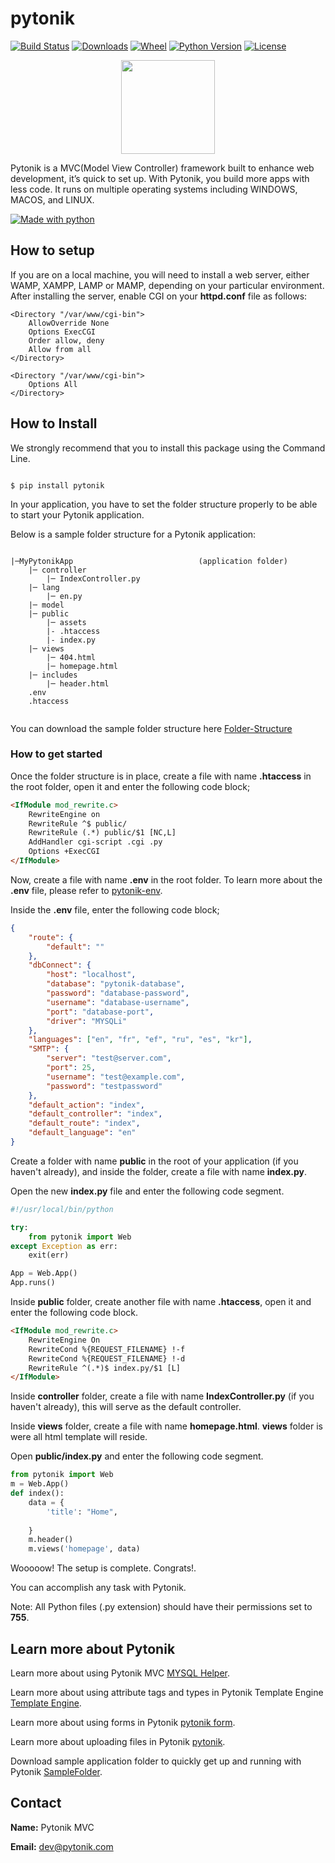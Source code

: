 # pytonik

[![Build Status](https://img.shields.io/pypi/v/pytonik)](https://pypi.python.org/pypi/pytonik)
[![Downloads](https://img.shields.io/pypi/dm/pytonik)](https://pypi.python.org/pypi/pytonik/)
[![Wheel](https://img.shields.io/pypi/wheel/pytonik.svg)](https://pypi.python.org/pypi/pytonik)
[![Python Version](https://img.shields.io/pypi/pyversions/pytonik)](https://pypi.python.org/pypi/pytonik)
[![License](https://img.shields.io/pypi/l/pytonik)](https://pypi.python.org/pypi/pytonik)

<p align="center">
  <img width="150" height="150" src="https://avatars3.githubusercontent.com/u/57829979?s=460&v=4">
</p>

Pytonik is a MVC(Model View Controller) framework built to enhance web development, it’s quick to set up. With Pytonik, you build more apps with less code. It runs on multiple operating systems including WINDOWS, MACOS, and LINUX.

[![Made with python](http://ForTheBadge.com/images/badges/made-with-python.svg)](https://pypi.python.org/pypi/pytonik)

## How to setup
If you are on a local machine, you will need to install a web server, either WAMP, XAMPP, LAMP or MAMP, depending on your particular environment.
After installing the server, enable CGI on your **httpd.conf** file as follows:
```
<Directory "/var/www/cgi-bin">
    AllowOverride None
    Options ExecCGI
    Order allow, deny
    Allow from all
</Directory>

<Directory "/var/www/cgi-bin">
    Options All
</Directory>
```

## How to Install

We strongly recommend that you to install this package using the Command Line.

```

$ pip install pytonik

```

In your application, you have to set the folder structure properly to be able to start your Pytonik application.

Below is a sample folder structure for a Pytonik application:

```

|─MyPytonikApp                            (application folder)
    |─ controller
        |─ IndexController.py
    |─ lang
        |─ en.py
    |─ model
    |─ public  
        |─ assets
        |- .htaccess
        |- index.py
    |─ views
        |─ 404.html
        |─ homepage.html
    |─ includes
        |─ header.html
    .env
    .htaccess


```

You can download the sample folder structure here [Folder-Structure](https://github.com/pytonik/Folder-Structure)

### How to get started

Once the folder structure is in place, create a file with name **.htaccess** in the root folder, open it and enter the following code block;

``` HTML
<IfModule mod_rewrite.c>
    RewriteEngine on
    RewriteRule ^$ public/
    RewriteRule (.*) public/$1 [NC,L]
    AddHandler cgi-script .cgi .py
    Options +ExecCGI
</IfModule>
````

Now, create a file with name **.env** in the root folder. To learn more about the **.env** file, please refer to [pytonik-env](https://github.com/pytonik/.env).

Inside the **.env** file, enter the following code block;

``` JSON
{
    "route": {
        "default": ""
    },
    "dbConnect": {
        "host": "localhost",
        "database": "pytonik-database",
        "password": "database-password",
        "username": "database-username",
        "port": "database-port",
        "driver": "MYSQLi"
    },
    "languages": ["en", "fr", "ef", "ru", "es", "kr"],
    "SMTP": {
        "server": "test@server.com",
        "port": 25,
        "username": "test@example.com",
        "password": "testpassword"
    },
    "default_action": "index",
    "default_controller": "index",
    "default_route": "index",
    "default_language": "en"
}

```

Create a folder with name **public** in the root of your application (if you haven't already), and inside the folder, create a file with name **index.py**.

Open the new **index.py** file and enter the following code segment.

``` Python
#!/usr/local/bin/python

try:
    from pytonik import Web
except Exception as err:
    exit(err)

App = Web.App()
App.runs()
```

Inside **public** folder, create another file with name **.htaccess**, open it and enter the following code block.

``` HTML
<IfModule mod_rewrite.c>
    RewriteEngine On
    RewriteCond %{REQUEST_FILENAME} !-f
    RewriteCond %{REQUEST_FILENAME} !-d
    RewriteRule ^(.*)$ index.py/$1 [L]
</IfModule>
```

Inside **controller** folder, create a file with name **IndexController.py** (if you haven't already), this will serve as the default controller.

Inside **views** folder, create a file with name **homepage.html**. **views** folder is were all html template will reside.

Open **public/index.py** and enter the following code segment.

``` Python
from pytonik import Web
m = Web.App()
def index():
    data = {
        'title': "Home",
  
    }
    m.header()
    m.views('homepage', data)
```

Wooooow! The setup is complete. Congrats!.

You can accomplish any task with Pytonik.

Note: All Python files (.py extension) should have their permissions set to **755**.

## Learn more about Pytonik

Learn more about using Pytonik MVC [MYSQL Helper](https://github.com/pytonik/pytonik_mysql_helper).

Learn more about using attribute tags and types in Pytonik Template Engine [Template Engine](https://github.com/pytonik/pytonik_template_engine).

Learn more about using forms in Pytonik [pytonik form](https://github.com/pytonik/pytonik_form/).

Learn more about uploading files in Pytonik [pytonik](https://github.com/pytonik/pytonik_file_upload).

Download sample application folder to quickly get up and running with Pytonik [SampleFolder](https://github.com/betacodings/SampleFolder).

## Contact

**Name:**  Pytonik MVC

**Email:** dev@pytonik.com
